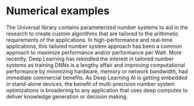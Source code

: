 # Numerical examples

The Universal library contains parameterized number systems to aid in the research to create custom
algorithms that are tailored to the arithmetic requirements of the applications. In high-performance
and real-time applications, this tailored number system approach has been a common approach to 
maximize performance and/or performance per Watt. More recently, Deep Learning has rekindled the
interest in tailored number systems as training DNNs is a lengthy affair and improving computational
performance by minimizing hardware, memory or network bandwidth, had immediate commercial benefits.
As Deep Learning AI is getting embedded in stand-alone devices, the benefit of multi-precision
number system optimizations is broadening to any application that uses deep computes to deliver
knowledge generation or decision making.
